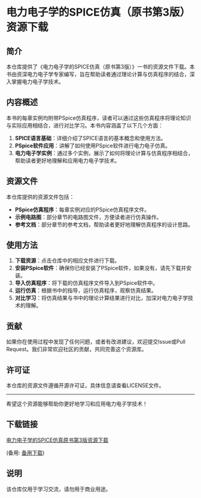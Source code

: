 # 电力电子学的SPICE仿真（原书第3版）资源下载

## 简介

本仓库提供了《电力电子学的SPICE仿真（原书第3版）》一书的资源文件下载。本书由资深电力电子学专家编写，旨在帮助读者通过理论计算与仿真程序的结合，深入掌握电力电子学技术。

## 内容概述

本书的每章实例均附带PSpice仿真程序，读者可以通过这些仿真程序将理论知识与实际应用相结合，进行对比学习。本书内容涵盖了以下几个方面：

1. **SPICE语言基础**：详细介绍了SPICE语言的基本概念和使用方法。
2. **PSpice软件应用**：讲解了如何使用PSpice软件进行电力电子仿真。
3. **电力电子学实例**：通过多个实例，展示了如何将理论计算与仿真程序相结合，帮助读者更好地理解和应用电力电子学技术。

## 资源文件

本仓库提供的资源文件包括：

- **PSpice仿真程序**：每章实例对应的PSpice仿真程序文件。
- **示例电路图**：部分章节的电路图文件，方便读者进行仿真操作。
- **参考文档**：部分章节的参考文档，帮助读者更好地理解仿真程序的设计思路。

## 使用方法

1. **下载资源**：点击仓库中的相应文件进行下载。
2. **安装PSpice软件**：确保你已经安装了PSpice软件，如果没有，请先下载并安装。
3. **导入仿真程序**：将下载的仿真程序文件导入到PSpice软件中。
4. **运行仿真**：根据书中的指导，运行仿真程序，观察仿真结果。
5. **对比学习**：将仿真结果与书中的理论计算结果进行对比，加深对电力电子学技术的理解。

## 贡献

如果你在使用过程中发现了任何问题，或者有改进建议，欢迎提交Issue或Pull Request。我们非常欢迎社区的贡献，共同完善这个资源库。

## 许可证

本仓库的资源文件遵循开源许可证，具体信息请查看LICENSE文件。

---

希望这个资源能够帮助你更好地学习和应用电力电子学技术！

## 下载链接
[电力电子学的SPICE仿真原书第3版资源下载](https://pan.quark.cn/s/22aaf5a7af22) 

(备用: [备用下载](https://pan.baidu.com/s/1BrcxalRgoMV8nOS6fjNFTQ?pwd=1234))

## 说明

该仓库仅用于学习交流，请勿用于商业用途。

